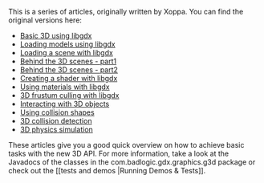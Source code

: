 This is a series of articles, originally written by Xoppa. You can find the original versions here:

  * [Basic 3D using libgdx](https://xoppa.github.io/blog/basic-3d-using-libgdx/)
  * [Loading models using libgdx](https://xoppa.github.io/blog/loading-models-using-libgdx/)
  * [Loading a scene with libgdx](https://xoppa.github.io/blog/loading-a-scene-with-libgdx/)
  * [Behind the 3D scenes - part1](https://xoppa.github.io/blog/behind-the-3d-scenes-part1/)
  * [Behind the 3D scenes - part2](https://xoppa.github.io/blog/behind-the-3d-scenes-part2/)
  * [Creating a shader with libgdx](https://xoppa.github.io/blog/creating-a-shader-with-libgdx/)
  * [Using materials with libgdx](https://xoppa.github.io/blog/using-materials-with-libgdx/)
  * [3D frustum culling with libgdx](https://xoppa.github.io/blog/3d-frustum-culling-with-libgdx/)
  * [Interacting with 3D objects](https://xoppa.github.io/blog/interacting-with-3d-objects/)
  * [Using collision shapes](https://xoppa.github.io/blog/using-collision-shapes/)
  * [3D collision detection](https://xoppa.github.io/blog/using-the-libgdx-3d-physics-bullet-wrapper-part1/)
  * [3D physics simulation](https://xoppa.github.io/blog/using-the-libgdx-3d-physics-bullet-wrapper-part2/)

These articles give you a good quick overview on how to achieve basic tasks with the new 3D API. For more information, take a look at the Javadocs of the classes in the com.badlogic.gdx.graphics.g3d package or check out the [[tests and demos |Running Demos & Tests]].